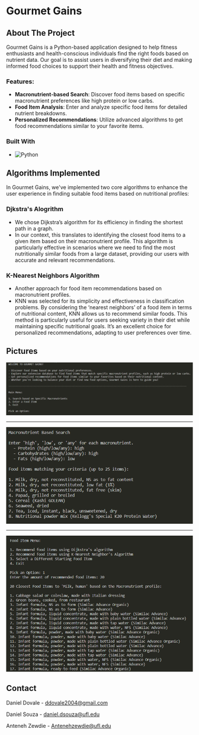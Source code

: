 # Gourmet Gains

## About The Project

Gourmet Gains is a Python-based application designed to help fitness enthusiasts and health-conscious individuals find the right foods based on nutrient data. Our goal is to assist users in diversifying their diet and making informed food choices to support their health and fitness objectives. 

### Features:

* **Macronutrient-based Search**: Discover food items based on specific macronutrient preferences like high protein or low carbs.
* **Food Item Analysis**: Enter and analyze specific food items for detailed nutrient breakdowns.
* **Personalized Recommendations**: Utilize advanced algorithms to get food recommendations similar to your favorite items.

### Built With

* ![Python]


<!-- GETTING STARTED -->
## Algorithms Implemented

In Gourmet Gains, we've implemented two core algorithms to enhance the user experience in finding suitable food items based on nutritional profiles:

### Djkstra's Alogrithm

* We chose Dijkstra’s algorithm for its efficiency in finding the shortest path in a graph. 
* In our context, this translates to identifying the closest food items to a given item based on their macronutrient profile. This algorithm is particularly effective in scenarios where we need to find the most nutritionally similar foods from a large dataset, providing our users with accurate and relevant recommendations.

### K-Nearest Neighbors Algorithm

* Another approach for food item recommendations based on macronutrient profiles.
* KNN was selected for its simplicity and effectiveness in classification problems. By considering the ‘nearest neighbors’ of a food item in terms of nutritional content, KNN allows us to recommend similar foods. This method is particularly useful for users seeking variety in their diet while maintaining specific nutritional goals. It’s an excellent choice for personalized recommendations, adapting to user preferences over time.

<!-- USAGE EXAMPLES -->
## Pictures

<img src="screenshots/Screenshot_1.png" />

-------------------------------------------------------

<img src="screenshots/Screenshot_2.png" />

-------------------------------------------------------

<img src="screenshots/Screenshot_3.png" />

<!-- CONTACT -->
## Contact

Daniel Dovale - ddovale2004@gmail.com

Daniel Souza - daniel.dsouza@ufl.edu

Anteneh Zewdie - Antenehzewdie@ufl.edu


[Python]: https://img.shields.io/badge/Python-3776AB?style=for-the-badge&logo=python&logoColor=white
